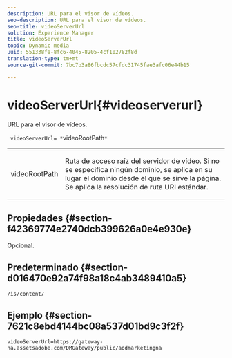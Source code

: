 ```yaml
---
description: URL para el visor de vídeos.
seo-description: URL para el visor de vídeos.
seo-title: videoServerUrl
solution: Experience Manager
title: videoServerUrl
topic: Dynamic media
uuid: 551338fe-8fc6-4045-8205-4cf102782f8d
translation-type: tm+mt
source-git-commit: 7bc7b3a86fbcdc57cfdc31745fae3afc06e44b15

---
```



# videoServerUrl{#videoserverurl}

URL para el visor de vídeos.

` videoServerUrl= *`videoRootPath`*`

<table id="table_C616483932C2482CA9794DDD7313FD7C"> 
 <tbody> 
  <tr> 
   <td colname="col1"> <p> <span class="codeph"> <span class="varname"> videoRootPath</span></span> </p> </td> 
   <td colname="col2"> <p> Ruta de acceso raíz del servidor de vídeo. Si no se especifica ningún dominio, se aplica en su lugar el dominio desde el que se sirve la página. Se aplica la resolución de ruta URI estándar. </p> </td> 
  </tr> 
 </tbody> 
</table>

## Propiedades {#section-f42369774e2740dcb399626a0e4e930e}

Opcional.

## Predeterminado {#section-d016470e92a74f98a18c4ab3489410a5}

`/is/content/`

## Ejemplo {#section-7621c8ebd4144bc08a537d01bd9c3f2f}

```
videoServerUrl=https://gateway-na.assetsadobe.com/DMGateway/public/aodmarketingna
```

